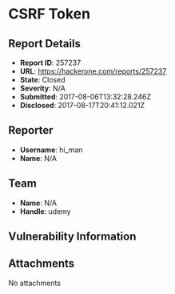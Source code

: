 # CSRF Token

## Report Details
- **Report ID**: 257237
- **URL**: https://hackerone.com/reports/257237
- **State**: Closed
- **Severity**: N/A
- **Submitted**: 2017-08-06T13:32:28.246Z
- **Disclosed**: 2017-08-17T20:41:12.021Z

## Reporter
- **Username**: hi_man
- **Name**: N/A

## Team
- **Name**: N/A
- **Handle**: udemy

## Vulnerability Information


## Attachments
No attachments
